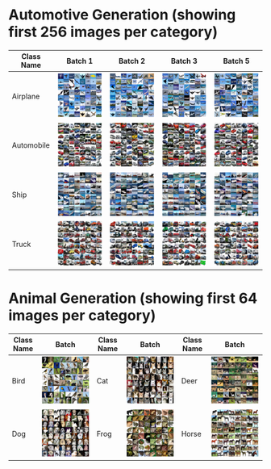 # Automotive Generation (showing first 256 images per category)

| Class Name   | Batch 1      | Batch 2      | Batch 3      | Batch 5      |
|--------------|--------------|--------------|--------------|--------------|
| Airplane     | ![](batch_previews/s_airplane_batch_1.png) | ![](batch_previews/s_airplane_batch_2.png) | ![](batch_previews/s_airplane_batch_3.png) | ![](batch_previews/s_airplane_batch_4.png)|
| Automobile   | ![](batch_previews/s_automobile_batch_1.png) | ![](batch_previews/s_automobile_batch_2.png) | ![](batch_previews/s_automobile_batch_3.png) | ![](batch_previews/s_automobile_batch_4.png) |
| Ship         | ![](batch_previews/s_ship_batch_1.png) | ![](batch_previews/s_ship_batch_2.png) | ![](batch_previews/s_ship_batch_3.png) | ![](batch_previews/s_ship_batch_4.png) |
| Truck        | ![](batch_previews/s_truck_batch_1.jpg) | ![](batch_previews/s_truck_batch_2.png) | ![](batch_previews/s_truck_batch_3.png) | ![](batch_previews/s_truck_batch_4.png) |

# Animal Generation (showing first 64 images per category)
| Class Name   | Batch        | Class Name   | Batch        | Class Name   | Batch        |
|--------------|--------------|--------------|--------------|--------------|--------------|
| Bird | ![](batch_previews/s_bird_batch_1.png)| Cat | ![](batch_previews/s_cat_batch_1.png)  | Deer | ![](batch_previews/s_deer_batch_1.png)|
| Dog  | ![](batch_previews/s_dog_batch_1.png) | Frog| ![](batch_previews/s_frog_batch_1.png) | Horse| ![](batch_previews/s_horse_batch_1.png)|